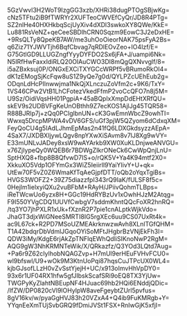 5GzVwvl3H2WoT9IzgGG3xzb/XHRi38dugPTOgSBjwKg=
cNz5TFtu2iB9fTWRYr2XUFTeoCWVEfCyQr/JD8R4PTg=
SZ2nlHe40HXHkbqScjUyXiv4dXDl3swkoXY8QWe/KkE=
Lu881RsVeNZ+qeCeeSBDlhCRN0Sqzm9EowC3J2eDxHE=
+9RsQLTy8QpeKB7AW/me3uhOoOieorNAK75psFyA2Bs=
q6Ziz71YJWVTjh6BqfCbvag7qRDlEOvZeo+IO4Izf/E=
G75GtlGD9LLUGZngfYyyDYFDO2Sx6jFA+J/uampi6Nk=
N5IRfHwFaxxIdiRLQ20OlAuCWO3Dl8mQgQXNvvglf/8=
i5aZBxksuj0P/ONGxEXCiTXYGCcWRPf5vBRumoRkOI4=
dK1zEMogSjKcFqw8uS1Z9yQe7g0d/QYLPZcUEhEub2g=
ODqnLdHcPIlnwwjma1NkQjXLnczuZoVfm2c+9K6/TxY=
1VS46CPw2VtB1LhCFotezVkedFfmP2voCcQFO7n8j5M=
U9Sz/OidiVqsHH01PgpiA+45aBQplxXmpDdEHtXRfQU=
skEV9s2UDBVFgKeUnOBthh9Z7ecKOS1AjlJg45TQR58=
R88BJRlp7j+zQq0PClglbnUN+cK3GwEmnWbcZ9owhTI=
Wwxq5DrcpMPWA4vDV6GFS/uGf3pjW5QZyom6dCdxqXM=
FeyQoCU4g5IAdLJhmEpMas2n41fQ6LDXGkdsyzzAEpA=
4SaX7/JXDBXIjywLQgv8npYXwXiSAvm8v7lJ8Xg9wVY=
E33mUNLvJADey8xsW9wAYArkb9XW0XuKLDnjweANVGU=
x76ZjIypeQy0WQEB6r7BDWgZIkrONeCk6CwWpQnjLnU=
SptHXQ8+fbp8B8QfvwD7IS+o/rQK5V+Ya4K94mtf2X0=
XkkuXO5Vdp1OFYmGx3WiZ5Ieiirll9YaiYIivY+U+qk=
UtEw70F5vZ0Z6WmaKfTqAeGjpfDTT/oQb2oYqxTgiBs=
HVGS3WOFZ2+39Z75diazzfpI343rQ9IaK/fULSF8f5c=
0Hejlm1ielxyiQXu2vuBFbM+RAyH/JPiivQohmTLBps=
iReTWcwUo6yzx8H+GGc19HdRYBzUv1xOwhHJzM2Atqg=
F9I550YVgCDQ1UUVfCwbgV7sddmKhntQQcFoXR2hnRQ=
/tq3YO7jhPXLR1xUk+fXznR2P7pie1cnALptkWjkVdo=
JhaGT3djxWiGNeeSMRTI8IG5rgXEc6uu9CS07UxRt4k=
ac9L67ck+R2PD7MSoUZMEAkrknwzwAvh8XLnlTGfQHM=
T1A42bdqrDbVdmlJGqoOYiSoMFtJHgbrBzVNjEkFh3I=
QDW3iMy/KdgE6rjAkZpTNFlqEWhQdliSIKnoNwP2RgM=
AQG9gW3NhKRMNTeWik/X/QRkazfz/Q3YOd3LQtd7Aug=
+Pa6r9Z62cIylhobNQAGZvp+H7mUl9erHEuFVHvFCU0=
wl9bfswl/U9+wOk9M3KtnUoPqi87hqsCuJTPcUX0WL4=
kjbGJsofLLzH0vZvSstYjejH+UC/x913oImvHhVpDY0=
93x6r1UF04RX1hfw5gfJIbskScafSRi9oEQ8TX3YjUw=
TWGPyKyZlahtNBEupNF4HJuac69hb2HQi6ENddjQDic=
/IfZW/DP0820cVl9lOHyIpW8aveFgeybtZUrl5pvfus=
8gV16kv/w/pyaGgHVJ83h20VZxA4+Q4ib9FuKMRgb+Y=
YYqnEeXmTUjSvbGRQ9fDmiJVSt1FSX+RnIwGjK5xfjI=
